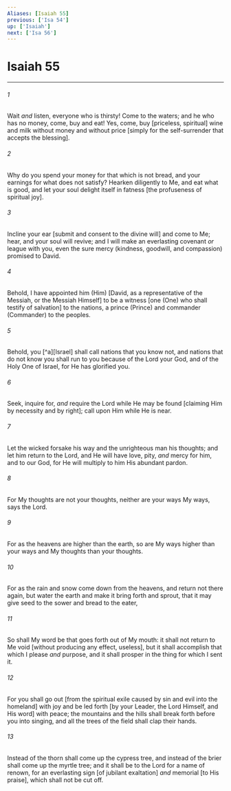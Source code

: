 ```yaml
---
Aliases: [Isaiah 55]
previous: ['Isa 54']
up: ['Isaiah']
next: ['Isa 56']
---
```

# Isaiah 55

***














###### 1 






Wait _and_ listen, everyone who is thirsty! Come to the waters; and he who has no money, come, buy and eat! Yes, come, buy [priceless, spiritual] wine and milk without money and without price [simply for the self-surrender that accepts the blessing]. 













###### 2 






Why do you spend your money for that which is not bread, and your earnings for what does not satisfy? Hearken diligently to Me, and eat what is good, and let your soul delight itself in fatness [the profuseness of spiritual joy]. 













###### 3 






Incline your ear [submit and consent to the divine will] and come to Me; hear, and your soul will revive; and I will make an everlasting covenant _or_ league with you, even the sure mercy (kindness, goodwill, and compassion) promised to David. 













###### 4 






Behold, I have appointed him (Him) [David, as a representative of the Messiah, or the Messiah Himself] to be a witness [one (One) who shall testify of salvation] to the nations, a prince (Prince) and commander (Commander) to the peoples. 













###### 5 






Behold, you [^a][Israel] shall call nations that you know not, and nations that do not know you shall run to you because of the Lord your God, and of the Holy One of Israel, for He has glorified you. 













###### 6 






Seek, inquire for, _and_ require the Lord while He may be found [claiming Him by necessity and by right]; call upon Him while He is near. 













###### 7 






Let the wicked forsake his way and the unrighteous man his thoughts; and let him return to the Lord, and He will have love, pity, _and_ mercy for him, and to our God, for He will multiply to him His abundant pardon. 













###### 8 






For My thoughts are not your thoughts, neither are your ways My ways, says the Lord. 













###### 9 






For as the heavens are higher than the earth, so are My ways higher than your ways and My thoughts than your thoughts. 













###### 10 






For as the rain and snow come down from the heavens, and return not there again, but water the earth and make it bring forth and sprout, that it may give seed to the sower and bread to the eater, 













###### 11 






So shall My word be that goes forth out of My mouth: it shall not return to Me void [without producing any effect, useless], but it shall accomplish that which I please _and_ purpose, and it shall prosper in the thing for which I sent it. 













###### 12 






For you shall go out [from the spiritual exile caused by sin and evil into the homeland] with joy and be led forth [by your Leader, the Lord Himself, and His word] with peace; the mountains and the hills shall break forth before you into singing, and all the trees of the field shall clap their hands. 













###### 13 






Instead of the thorn shall come up the cypress tree, and instead of the brier shall come up the myrtle tree; and it shall be to the Lord for a name of renown, for an everlasting sign [of jubilant exaltation] _and_ memorial [to His praise], which shall not be cut off.
